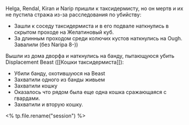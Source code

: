 Helga, Rendal, Kiran и Narip пришли к таксидермисту, но он мертв и их не пустила стража из-за расследования по убийству:
- Зашли к соседу таксидермиста и в его подвале наткнулись в скрытом проходе на Желатиновый куб.
- За длинным проходом среди колючих кустов наткнулись на Ough. Завалили (без Naripa 8-))

Вышли из дома дворфа и наткнулись на банду, пытающуюся убить Displacement Beast ([[Кошки таксидермиста]]):
- Убили банду, охотившуюся на Beast
- Захватили одного из банды живьем
- Захватили кошку
- Оказалось что рядом была еще одна кошка сражающаяся с гвардами.
- Захватили и вторую кошку.

<% tp.file.rename("session") %>

